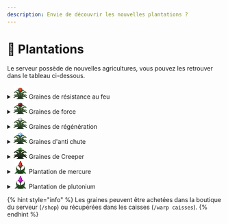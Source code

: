 ```yaml
---
description: Envie de découvrir les nouvelles plantations ?
---
```


# 🌼 Plantations

Le serveur possède de nouvelles agricultures, vous pouvez les retrouver dans le tableau ci-dessous.

<details>

<summary><img src="../../.gitbook/assets/resifeu.png" alt="" data-size="line"> Graines de résistance au feu</summary>

La graine de résistance au feu prend <mark style="color:orange;">trois fois plus de temps à pousser</mark> que du blé.\
Une fois récoltée, elle vous donne une <mark style="color:orange;">essence de résistance au feu</mark>, celle-ci permet de créer un cookie de résistance au feu.

</details>

<details>

<summary><img src="../../.gitbook/assets/force.png" alt="" data-size="line"> Graines de force</summary>

La graine de force prend <mark style="color:orange;">trois fois plus de temps à pousser</mark> que du blé.\
Une fois récoltée, elle vous donne une <mark style="color:orange;">essence de force</mark>, celle-ci permet de créer un cookie de force.

</details>

<details>

<summary><img src="../../.gitbook/assets/regen.png" alt="" data-size="line"> Graines de régénération</summary>

La graine de régénération prend <mark style="color:orange;">trois fois plus de temps à pousser</mark> que du blé.\
Une fois récoltée, elle vous donne une <mark style="color:orange;">essence de régénération</mark>, celle-ci permet de créer un cookie de régénération.

</details>

<details>

<summary><img src="../../.gitbook/assets/antichute.png" alt="" data-size="line"> Graines d'anti chute</summary>

La graine d'anti chute prend <mark style="color:orange;">trois fois plus de temps à pousser</mark> que du blé.\
Une fois récoltée, elle vous donne une <mark style="color:orange;">essence d'anti chute</mark>, celle-ci permet de créer un cookie d'anti chute.

</details>

<details>

<summary><img src="../../.gitbook/assets/creeper.png" alt="" data-size="line"> Graines de Creeper</summary>

La graine de Creeper prend <mark style="color:orange;">dix fois plus de temps à pousser</mark> que du blé.\
Une fois récoltée, elle vous donne une <mark style="color:orange;">essence de Creeper</mark>, celle-ci permet de créer un sceptre de Creeper.

</details>

<details>

<summary><img src="../../.gitbook/assets/mercure.png" alt="" data-size="line"> Plantation de mercure</summary>

La plantation de mercure prend <mark style="color:orange;">huit fois plus de temps à pousser</mark> que du blé, une fois récoltée, elle vous donne une <mark style="color:orange;">pépite de mercure</mark>.

</details>

<details>

<summary><img src="../../.gitbook/assets/pluto.png" alt="" data-size="line"> Plantation de plutonium</summary>

La plantation de plutonium prend <mark style="color:orange;">huit fois plus de temps à pousser</mark> que du blé, une fois récoltée, elle vous donne une <mark style="color:orange;">pépite de plutonium</mark>.

</details>



{% hint style="info" %}
Les graines peuvent être achetées dans la boutique du serveur (`/shop`) ou récupérées dans les caisses (`/warp caisses`).
{% endhint %}
